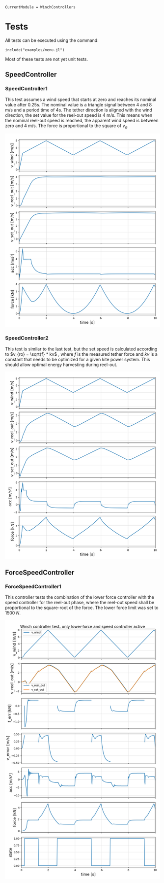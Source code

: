 ```@meta
CurrentModule = WinchControllers
```

# Tests
All tests can be executed using the command:
```
include("examples/menu.jl")
```
Most of these tests are not yet unit tests.

## SpeedController

### SpeedController1
This test assumes a wind speed that starts at zero and reaches its nominal value after 0.25s. The nominal
value is a triangle signal between 4 and 8 m/s and a period time of 4s. The tether direction is aligned with the 
wind direction, the set value for the reel-out speed is 4 m/s. This means when the nominal reel-out speed is reached,
the apparent wind speed is between zero and 4 m/s. The force is proportional to the square of $v_a$.

![test_speedcontroller1](assets/test_speedcontroller1.png)

### SpeedController2

This test is similar to the last test, but the set speed is calculated according to 
$v_{ro} = \sqrt{f} * kv$ , 
where $f$ is the measured tether force and $kv$ is a constant that needs to be optimized for a given kite power system. This should allow optimal energy harvesting during reel-out.

![test_speedcontroller1](assets/test_speedcontroller2.png)

## ForceSpeedController
### ForceSpeedController1

This controller tests the combination of the lower force controller with the speed controller for the reel-out phase,
where the reel-out speed shall be proportional to the square-root of the force. The lower force limit was set to
$1500~N$.

![test_forcespeedcontroller1](assets/test_forcespeed_1.png)